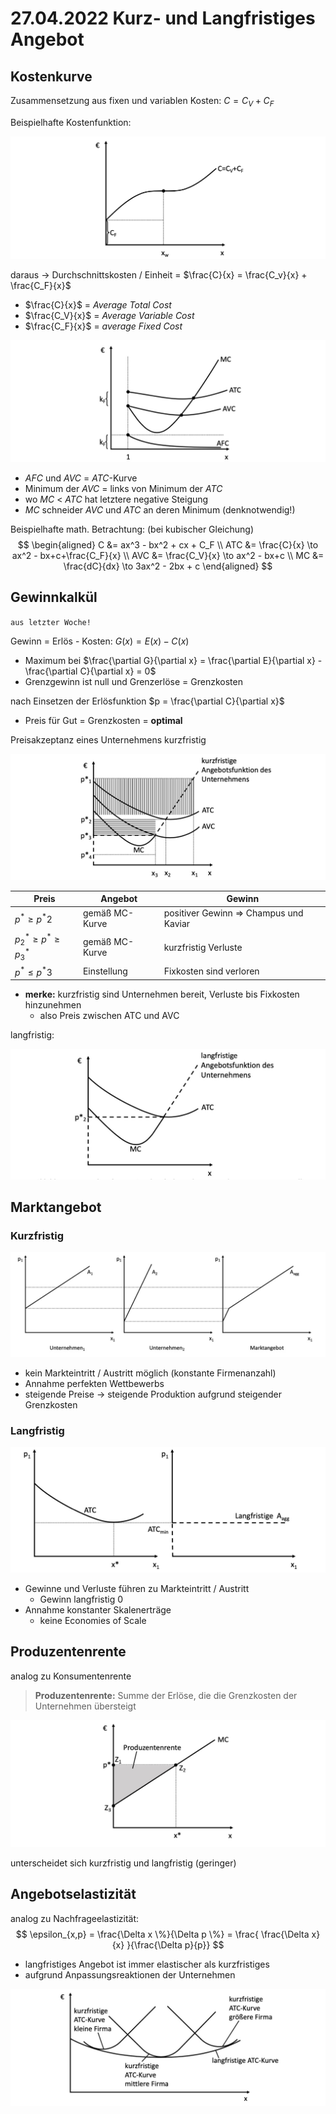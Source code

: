 # 27.04.2022 Kurz- und Langfristiges Angebot

## Kostenkurve

Zusammensetzung aus fixen und variablen Kosten: $C = C_V+C_F$

Beispielhafte Kostenfunktion: 

![2022-04-27_16.56.05](../images/2022-04-27_16.56.05.jpg)

daraus -> Durchschnittskosten / Einheit = $\frac{C}{x} = \frac{C_v}{x} + \frac{C_F}{x}$

- $\frac{C}{x}$ = *Average Total Cost*
- $\frac{C_V}{x}$ = *Average Variable Cost*
- $\frac{C_F}{x}$ = *average Fixed Cost*

![2022-04-27_17.01.30](../images/2022-04-27_17.01.30.jpg)
- *AFC* und *AVC* = *ATC*-Kurve
- Minimum der *AVC* = links von Minimum der *ATC*
- wo *MC* < *ATC* hat letztere negative Steigung
- *MC* schneider *AVC* und *ATC* an deren Minimum (denknotwendig!)

Beispielhafte math. Betrachtung: (bei kubischer Gleichung)
$$
\begin{aligned}
C &= ax^3 - bx^2 + cx + C_F \\
ATC &= \frac{C}{x} \to ax^2 - bx+c+\frac{C_F}{x} \\
AVC &= \frac{C_V}{x} \to ax^2 - bx+c \\
MC  &= \frac{dC}{dx} \to 3ax^2 - 2bx + c
\end{aligned}
$$

## Gewinnkalkül

`aus letzter Woche!`

Gewinn = Erlös - Kosten: $G(x) = E(x) - C(x)$

- Maximum bei $\frac{\partial G}{\partial x} = \frac{\partial E}{\partial x} - \frac{\partial C}{\partial x} = 0$
- Grenzgewinn ist null und Grenzerlöse = Grenzkosten

nach Einsetzen der Erlösfunktion $p = \frac{\partial C}{\partial x}$

- Preis für Gut = Grenzkosten = **optimal**

Preisakzeptanz eines Unternehmens kurzfristig

![2022-04-27_20.02.36](../images/2022-04-27_20.02.36.jpg)

| Preis                     | Angebot        | Gewinn                                 |
| ------------------------- | -------------- | -------------------------------------- |
| $p^* \ge p^*2$            | gemäß MC-Kurve | positiver Gewinn => Champus und Kaviar |
| $p^*_2 \ge p^* \ge p^*_3$ | gemäß MC-Kurve | kurzfristig Verluste                   |
| $p^* \le p^*3$            | Einstellung    | Fixkosten sind verloren                |

- **merke:** kurzfristig sind Unternehmen bereit, Verluste bis Fixkosten hinzunehmen
    - also Preis zwischen ATC und AVC

langfristig:



![2022-04-27_19.20.25](../images/2022-04-27_19.20.25.jpg)

## Marktangebot

### Kurzfristig

![2022-04-27_20.15.24](../images/2022-04-27_20.15.24-1083405.jpg)

- kein Markteintritt / Austritt möglich (konstante Firmenanzahl)
- Annahme perfekten Wettbewerbs
- steigende Preise -> steigende Produktion aufgrund steigender Grenzkosten

### Langfristig

![2022-04-27_20.17.13](../images/2022-04-27_20.17.13.jpg)

- Gewinne und Verluste führen zu Markteintritt / Austritt
    - Gewinn langfristig 0
- Annahme konstanter Skalenerträge
    - keine Economies of Scale

## Produzentenrente

analog zu Konsumentenrente

> **Produzentenrente:** Summe der Erlöse, die die Grenzkosten der Unternehmen übersteigt

![2022-04-27_20.27.31](../images/2022-04-27_20.27.31.jpg)

unterscheidet sich kurzfristig und langfristig (geringer)

## Angebotselastizität

analog zu Nachfrageelastizität: 
$$
\epsilon_{x,p}  = \frac{\Delta x \%}{\Delta p \%}  = \frac{ \frac{\Delta x}{x} }{\frac{\Delta p}{p}}
$$

- langfristiges Angebot ist immer elastischer als kurzfristiges
- aufgrund Anpassungsreaktionen der Unternehmen

![2022-04-27_20.39.48](../images/2022-04-27_20.39.48.jpg)
